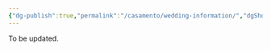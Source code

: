 ```yaml
---
{"dg-publish":true,"permalink":"/casamento/wedding-information/","dgShowLocalGraph":true,"noteIcon":"","created":"2025-08-31T19:00:52.775-04:00","updated":"2025-09-14T18:31:23.802-04:00"}
---
```



To be updated.